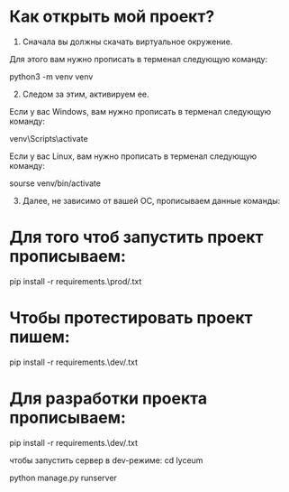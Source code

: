 # Как открыть мой проект?
1) Сначала вы должны скачать виртуальное окружение.

Для этого вам нужно прописать в терменал следующую команду:

python3 -m venv venv

2) Следом за этим, активируем ее.

Если у вас Windows, вам нужно прописать в терменал следующую команду:

venv\Scripts\activate

Если у вас Linux,  вам нужно прописать в терменал следующую команду:

sourse venv/bin/activate

3) Далее, не зависимо от вашей OC, прописываем данные команды:
# Для того чтоб запустить проект прописываем:
pip install -r requirements.\prod/.txt
# Чтобы протестировать проект пишем:
pip install -r requirements.\dev/.txt
# Для разработки проекта прописываем:
pip install -r requirements.\dev/.txt

чтобы запустить сервер в dev-режиме:
cd lyceum

python manage.py runserver
